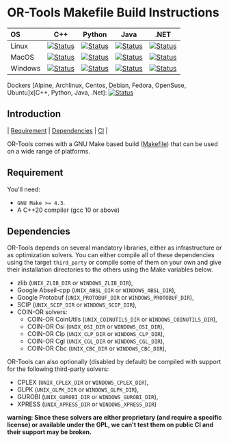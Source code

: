 # OR-Tools Makefile Build Instructions
| OS       | C++   | Python   | Java   | .NET   |
|:-------- | :---: | :------: | :----: | :----: |
| Linux    | [![Status][linux_cpp_svg]][linux_cpp_link] | [![Status][linux_python_svg]][linux_python_link] | [![Status][linux_java_svg]][linux_java_link] | [![Status][linux_dotnet_svg]][linux_dotnet_link] |
| MacOS    | [![Status][macos_cpp_svg]][macos_cpp_link] | [![Status][macos_python_svg]][macos_python_link] | [![Status][macos_java_svg]][macos_java_link] | [![Status][macos_dotnet_svg]][macos_dotnet_link] |
| Windows  | [![Status][windows_cpp_svg]][windows_cpp_link] | [![Status][windows_python_svg]][windows_python_link] | [![Status][windows_java_svg]][windows_java_link] | [![Status][windows_dotnet_svg]][windows_dotnet_link] |

[linux_cpp_svg]: ./../../../actions/workflows/amd64_linux_make_cpp.yml/badge.svg?branch=main
[linux_cpp_link]: ./../../../actions/workflows/amd64_linux_make_cpp.yml
[linux_python_svg]: ./../../../actions/workflows/amd64_linux_make_python.yml/badge.svg?branch=main
[linux_python_link]: ./../../../actions/workflows/amd64_linux_make_python.yml
[linux_java_svg]: ./../../../actions/workflows/amd64_linux_make_java.yml/badge.svg?branch=main
[linux_java_link]: ./../../../actions/workflows/amd64_linux_make_java.yml
[linux_dotnet_svg]: ./../../../actions/workflows/amd64_linux_make_dotnet.yml/badge.svg?branch=main
[linux_dotnet_link]: ./../../../actions/workflows/amd64_linux_make_dotnet.yml

[macos_cpp_svg]: ./../../../actions/workflows/amd64_macos_make_cpp.yml/badge.svg?branch=main
[macos_cpp_link]: ./../../../actions/workflows/amd64_macos_make_cpp.yml
[macos_python_svg]: ./../../../actions/workflows/amd64_macos_make_python.yml/badge.svg?branch=main
[macos_python_link]: ./../../../actions/workflows/amd64_macos_make_python.yml
[macos_java_svg]: ./../../../actions/workflows/amd64_macos_make_java.yml/badge.svg?branch=main
[macos_java_link]: ./../../../actions/workflows/amd64_macos_make_java.yml
[macos_dotnet_svg]: ./../../../actions/workflows/amd64_macos_make_dotnet.yml/badge.svg?branch=main
[macos_dotnet_link]: ./../../../actions/workflows/amd64_macos_make_dotnet.yml

[windows_cpp_svg]: ./../../../actions/workflows/amd64_windows_make_cpp.yml/badge.svg?branch=main
[windows_cpp_link]: ./../../../actions/workflows/amd64_windows_make_cpp.yml
[windows_python_svg]: ./../../../actions/workflows/amd64_windows_make_python.yml/badge.svg?branch=main
[windows_python_link]: ./../../../actions/workflows/amd64_windows_make_python.yml
[windows_java_svg]: ./../../../actions/workflows/amd64_windows_make_java.yml/badge.svg?branch=main
[windows_java_link]: ./../../../actions/workflows/amd64_windows_make_java.yml
[windows_dotnet_svg]: ./../../../actions/workflows/amd64_windows_make_dotnet.yml/badge.svg?branch=main
[windows_dotnet_link]: ./../../../actions/workflows/amd64_windows_make_dotnet.yml

Dockers [Alpine, Archlinux, Centos, Debian, Fedora, OpenSuse, Ubuntu]x[C++,
Python, Java, .Net]: [![Status][docker_svg]][docker_link]

[docker_svg]: ./../../../actions/workflows/amd64_docker_make.yml/badge.svg?branch=main
[docker_link]: ./../../../actions/workflows/amd64_docker_make.yml

## Introduction
<nav for="make"> |
<a href="#requirement">Requirement</a> |
<a href="#dependencies">Dependencies</a> |
<a href="docs/ci.md">CI</a> |
</nav>

OR-Tools comes with a GNU Make based build ([Makefile](../Makefile)) that can be
used on a wide range of platforms.

## Requirement
You'll need:

* `GNU Make >= 4.3`.
* A C++20 compiler (gcc 10 or above)

## Dependencies

OR-Tools depends on several mandatory libraries, either as infrastructure or as
optimization solvers. You can either compile all of these dependencies using the
target `third_party` or compile some of them on your own and give their
installation directories to the others using the Make variables below.

* zlib (`UNIX_ZLIB_DIR` or `WINDOWS_ZLIB_DIR`),
* Google Abseil-cpp (`UNIX_ABSL_DIR` or `WINDOWS_ABSL_DIR`),
* Google Protobuf (`UNIX_PROTOBUF_DIR` or `WINDOWS_PROTOBUF_DIR`),
* SCIP (`UNIX_SCIP_DIR` or `WINDOWS_SCIP_DIR`),
* COIN-OR solvers:
  * COIN-OR CoinUtils (`UNIX_COINUTILS_DIR` or `WINDOWS_COINUTILS_DIR`),
  * COIN-OR Osi (`UNIX_OSI_DIR` or `WINDOWS_OSI_DIR`),
  * COIN-OR Clp (`UNIX_CLP_DIR` or `WINDOWS_CLP_DIR`),
  * COIN-OR Cgl (`UNIX_CGL_DIR` or `WINDOWS_CGL_DIR`),
  * COIN-OR Cbc (`UNIX_CBC_DIR` or `WINDOWS_CBC_DIR`),

OR-Tools can also optionally (disabled by default) be compiled with support for
the following third-party solvers:

* CPLEX (`UNIX_CPLEX_DIR` or `WINDOWS_CPLEX_DIR`),
* GLPK (`UNIX_GLPK_DIR` or `WINDOWS_GLPK_DIR`),
* GUROBI (`UNIX_GUROBI_DIR` or `WINDOWS_GUROBI_DIR`),
* XPRESS (`UNIX_XPRESS_DIR` or `WINDOWS_XPRESS_DIR`)

**warning: Since these solvers are either proprietary (and require a specific
license) or available under the GPL, we can't test them on public CI and their
support may be broken.**
